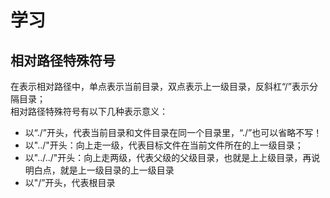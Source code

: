 # 学习
## 相对路径特殊符号
在表示相对路径中，单点表示当前目录，双点表示上一级目录，反斜杠“/”表示分隔目录；</br>
相对路径特殊符号有以下几种表示意义：</br>
- 以“./”开头，代表当前目录和文件目录在同一个目录里，“./”也可以省略不写！</br>
- 以"../"开头：向上走一级，代表目标文件在当前文件所在的上一级目录；</br>
- 以"../../"开头：向上走两级，代表父级的父级目录，也就是上上级目录，再说明白点，就是上一级目录的上一级目录</br>
- 以"/”开头，代表根目录</br>